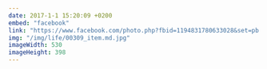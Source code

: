 ```yaml
---
date: 2017-1-1 15:20:09 +0200
embed: "facebook"
link: "https://www.facebook.com/photo.php?fbid=1194831780633028&set=pb.100003186531392.-2207520000.1491380899.&type=3&theater"
img: "/img/life/00309_item.md.jpg"
imageWidth: 530
imageHeight: 398
---
```

